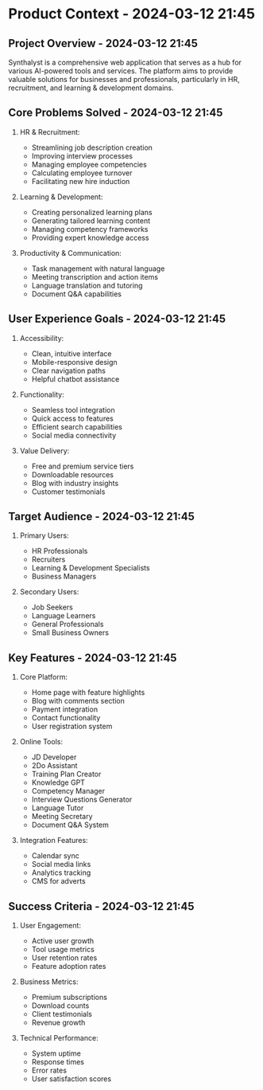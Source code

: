 # Product Context - 2024-03-12 21:45

## Project Overview - 2024-03-12 21:45

Synthalyst is a comprehensive web application that serves as a hub for various AI-powered tools and services. The platform aims to provide valuable solutions for businesses and professionals, particularly in HR, recruitment, and learning & development domains.

## Core Problems Solved - 2024-03-12 21:45

1. HR & Recruitment:

   - Streamlining job description creation
   - Improving interview processes
   - Managing employee competencies
   - Calculating employee turnover
   - Facilitating new hire induction

2. Learning & Development:

   - Creating personalized learning plans
   - Generating tailored learning content
   - Managing competency frameworks
   - Providing expert knowledge access

3. Productivity & Communication:
   - Task management with natural language
   - Meeting transcription and action items
   - Language translation and tutoring
   - Document Q&A capabilities

## User Experience Goals - 2024-03-12 21:45

1. Accessibility:

   - Clean, intuitive interface
   - Mobile-responsive design
   - Clear navigation paths
   - Helpful chatbot assistance

2. Functionality:

   - Seamless tool integration
   - Quick access to features
   - Efficient search capabilities
   - Social media connectivity

3. Value Delivery:
   - Free and premium service tiers
   - Downloadable resources
   - Blog with industry insights
   - Customer testimonials

## Target Audience - 2024-03-12 21:45

1. Primary Users:

   - HR Professionals
   - Recruiters
   - Learning & Development Specialists
   - Business Managers

2. Secondary Users:
   - Job Seekers
   - Language Learners
   - General Professionals
   - Small Business Owners

## Key Features - 2024-03-12 21:45

1. Core Platform:

   - Home page with feature highlights
   - Blog with comments section
   - Payment integration
   - Contact functionality
   - User registration system

2. Online Tools:

   - JD Developer
   - 2Do Assistant
   - Training Plan Creator
   - Knowledge GPT
   - Competency Manager
   - Interview Questions Generator
   - Language Tutor
   - Meeting Secretary
   - Document Q&A System

3. Integration Features:
   - Calendar sync
   - Social media links
   - Analytics tracking
   - CMS for adverts

## Success Criteria - 2024-03-12 21:45

1. User Engagement:

   - Active user growth
   - Tool usage metrics
   - User retention rates
   - Feature adoption rates

2. Business Metrics:

   - Premium subscriptions
   - Download counts
   - Client testimonials
   - Revenue growth

3. Technical Performance:
   - System uptime
   - Response times
   - Error rates
   - User satisfaction scores
